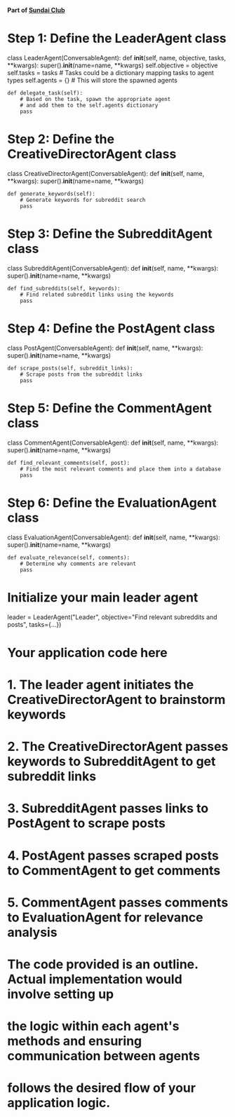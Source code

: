 **Part of [Sundai Club](https://sundai.club/)**

# Step 1: Define the LeaderAgent class
class LeaderAgent(ConversableAgent):
    def __init__(self, name, objective, tasks, **kwargs):
        super().__init__(name=name, **kwargs)
        self.objective = objective
        self.tasks = tasks  # Tasks could be a dictionary mapping tasks to agent types
        self.agents = {}  # This will store the spawned agents

    def delegate_task(self):
        # Based on the task, spawn the appropriate agent
        # and add them to the self.agents dictionary
        pass

# Step 2: Define the CreativeDirectorAgent class
class CreativeDirectorAgent(ConversableAgent):
    def __init__(self, name, **kwargs):
        super().__init__(name=name, **kwargs)
    
    def generate_keywords(self):
        # Generate keywords for subreddit search
        pass

# Step 3: Define the SubredditAgent class
class SubredditAgent(ConversableAgent):
    def __init__(self, name, **kwargs):
        super().__init__(name=name, **kwargs)
    
    def find_subreddits(self, keywords):
        # Find related subreddit links using the keywords
        pass

# Step 4: Define the PostAgent class
class PostAgent(ConversableAgent):
    def __init__(self, name, **kwargs):
        super().__init__(name=name, **kwargs)
    
    def scrape_posts(self, subreddit_links):
        # Scrape posts from the subreddit links
        pass

# Step 5: Define the CommentAgent class
class CommentAgent(ConversableAgent):
    def __init__(self, name, **kwargs):
        super().__init__(name=name, **kwargs)
    
    def find_relevant_comments(self, post):
        # Find the most relevant comments and place them into a database
        pass

# Step 6: Define the EvaluationAgent class
class EvaluationAgent(ConversableAgent):
    def __init__(self, name, **kwargs):
        super().__init__(name=name, **kwargs)
    
    def evaluate_relevance(self, comments):
        # Determine why comments are relevant
        pass

# Initialize your main leader agent
leader = LeaderAgent("Leader", objective="Find relevant subreddits and posts", tasks={...})

# Your application code here
# 1. The leader agent initiates the CreativeDirectorAgent to brainstorm keywords
# 2. The CreativeDirectorAgent passes keywords to SubredditAgent to get subreddit links
# 3. SubredditAgent passes links to PostAgent to scrape posts
# 4. PostAgent passes scraped posts to CommentAgent to get comments
# 5. CommentAgent passes comments to EvaluationAgent for relevance analysis

# The code provided is an outline. Actual implementation would involve setting up
# the logic within each agent's methods and ensuring communication between agents
# follows the desired flow of your application logic.
